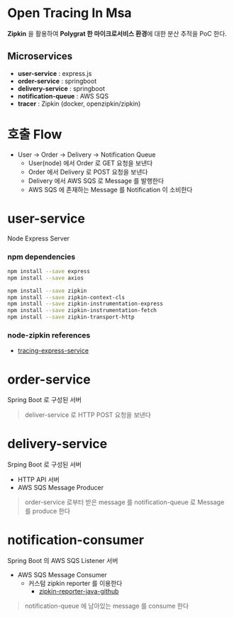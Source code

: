 # Open Tracing In Msa

**Zipkin** 을 활용하여 **Polygrat 한 마이크로서비스 환경**에 대한 분산 추적을 PoC 한다.

## Microservices

- **user-service** : express.js
- **order-service** : springboot
- **delivery-service** : springboot
- **notification-queue** : AWS SQS
- **tracer** : Zipkin (docker, openzipkin/zipkin)

# 호출 Flow

- User -> Order -> Delivery -> Notification Queue
  - User(node) 에서 Order 로 GET 요청을 보낸다
  - Order 에서 Delivery 로 POST 요청을 보낸다
  - Delivery 에서 AWS SQS 로 Message 를 발행한다
  - AWS SQS 에 존재하는 Message 를 Notification 이 소비한다

# user-service

Node Express Server

### npm dependencies

```bash
npm install --save express
npm install --save axios

npm install --save zipkin
npm install --save zipkin-context-cls
npm install --save zipkin-instrumentation-express
npm install --save zipkin-instrumentation-fetch
npm install --save zipkin-transport-http
```

### node-zipkin references

- [tracing-express-service](https://medium.com/trabe/tracing-express-services-with-zipkin-js-6e5c5680467e)

# order-service

Spring Boot 로 구성된 서버

> deliver-service 로 HTTP POST 요청을 보낸다

# delivery-service

Srping Boot 로 구성된 서버

- HTTP API 서버
- AWS SQS Message Producer

> order-service 로부터 받은 message 를 notification-queue 로 Message 를 produce 한다

# notification-consumer

Spring Boot 의 AWS SQS Listener 서버

- AWS SQS Message Consumer
  - 커스텀 zipkin reporter 를 이용한다
    - [zipkin-reporter-java-github](https://github.com/openzipkin/zipkin-reporter-java)

> notification-queue 에 남아있는 message 를 consume 한다
